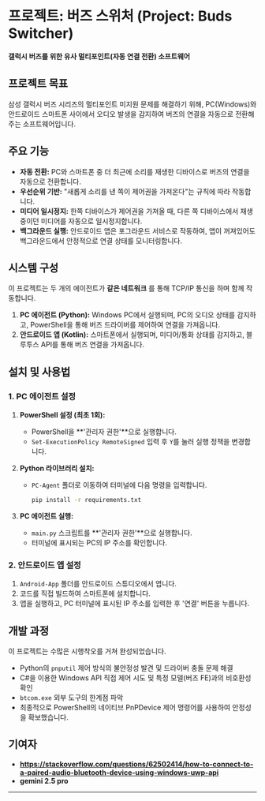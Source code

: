 # 프로젝트: 버즈 스위처 (Project: Buds Switcher)

**갤럭시 버즈를 위한 유사 멀티포인트(자동 연결 전환) 소프트웨어**

## 프로젝트 목표

삼성 갤럭시 버즈 시리즈의 멀티포인트 미지원 문제를 해결하기 위해, PC(Windows)와 안드로이드 스마트폰 사이에서 오디오 발생을 감지하여 버즈의 연결을 자동으로 전환해주는 소프트웨어입니다.

## 주요 기능

- **자동 전환:** PC와 스마트폰 중 더 최근에 소리를 재생한 디바이스로 버즈의 연결을 자동으로 전환합니다.
- **우선순위 기반:** "새롭게 소리를 낸 쪽이 제어권을 가져온다"는 규칙에 따라 작동합니다.
- **미디어 일시정지:** 한쪽 디바이스가 제어권을 가져올 때, 다른 쪽 디바이스에서 재생 중이던 미디어를 자동으로 일시정지합니다.
- **백그라운드 실행:** 안드로이드 앱은 포그라운드 서비스로 작동하여, 앱이 꺼져있어도 백그라운드에서 안정적으로 연결 상태를 모니터링합니다.

## 시스템 구성

이 프로젝트는 두 개의 에이전트가 **같은 네트워크** 를 통해 TCP/IP 통신을 하며 함께 작동합니다.

1.  **PC 에이전트 (Python):** Windows PC에서 실행되며, PC의 오디오 상태를 감지하고, PowerShell을 통해 버즈 드라이버를 제어하여 연결을 가져옵니다.
2.  **안드로이드 앱 (Kotlin):** 스마트폰에서 실행되며, 미디어/통화 상태를 감지하고, 블루투스 API를 통해 버즈 연결을 가져옵니다.

## 설치 및 사용법

### 1. PC 에이전트 설정

1.  **PowerShell 설정 (최초 1회):**
    - PowerShell을 **'관리자 권한'**으로 실행합니다.
    - `Set-ExecutionPolicy RemoteSigned` 입력 후 `Y`를 눌러 실행 정책을 변경합니다.

2.  **Python 라이브러리 설치:**
    - `PC-Agent` 폴더로 이동하여 터미널에 다음 명령을 입력합니다.
      ```bash
      pip install -r requirements.txt
      ```

3.  **PC 에이전트 실행:**
    - `main.py` 스크립트를 **'관리자 권한'**으로 실행합니다.
    - 터미널에 표시되는 PC의 IP 주소를 확인합니다.

### 2. 안드로이드 앱 설정

1.  `Android-App` 폴더를 안드로이드 스튜디오에서 엽니다.
2.  코드를 직접 빌드하여 스마트폰에 설치합니다.
3.  앱을 실행하고, PC 터미널에 표시된 IP 주소를 입력한 후 '연결' 버튼을 누릅니다.

## 개발 과정

이 프로젝트는 수많은 시행착오를 거쳐 완성되었습니다.
- Python의 `pnputil` 제어 방식의 불안정성 발견 및 드라이버 충돌 문제 해결
- C#을 이용한 Windows API 직접 제어 시도 및 특정 모델(버즈 FE)과의 비호환성 확인
- `btcom.exe` 외부 도구의 한계점 파악
- 최종적으로 PowerShell의 네이티브 PnPDevice 제어 명령어를 사용하여 안정성을 확보했습니다.

## 기여자

- **https://stackoverflow.com/questions/62502414/how-to-connect-to-a-paired-audio-bluetooth-device-using-windows-uwp-api**
- **gemini 2.5 pro**

---
